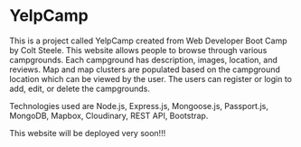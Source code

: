 # YelpCamp
This is a project called YelpCamp created from Web Developer Boot Camp by Colt Steele. 
This website allows people to browse through various campgrounds. 
Each campground has description, images, location, and reviews. 
Map and map clusters are populated based on the campground location which can be viewed by the user. 
The users can register or login to add, edit, or delete the campgrounds. 

Technologies used are Node.js, Express.js, Mongoose.js, Passport.js, MongoDB, Mapbox, Cloudinary, REST API, Bootstrap.

This website will be deployed very soon!!!
